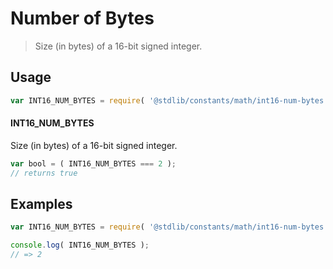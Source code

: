 # Number of Bytes

> Size (in bytes) of a 16-bit signed integer.

<section class="usage">

## Usage

```javascript
var INT16_NUM_BYTES = require( '@stdlib/constants/math/int16-num-bytes' );
```

#### INT16_NUM_BYTES

Size (in bytes) of a 16-bit signed integer.

```javascript
var bool = ( INT16_NUM_BYTES === 2 );
// returns true
```

</section>

<!-- /.usage -->

<section class="examples">

## Examples

<!-- TODO: better example -->

```javascript
var INT16_NUM_BYTES = require( '@stdlib/constants/math/int16-num-bytes' );

console.log( INT16_NUM_BYTES );
// => 2
```

</section>

<!-- /.examples -->

<section class="links">

</section>

<!-- /.links -->
